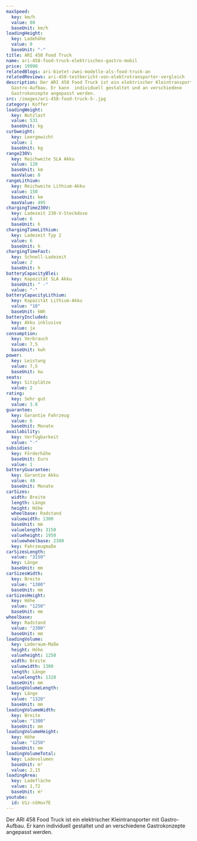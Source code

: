 ```yaml
---
maxSpeed:
  key: km/h
  value: 80
  baseUnit: km/h
loadingHeight:
  key: Ladehöhe
  value: 0
  baseUnit: "-"
title: ARI 458 Food Truck
name: ari-458-food-truck-elektrisches-gastro-mobil
price: 19990
relatedBlogs: ari-bietet-zwei-modelle-als-food-truck-an
relatedReviews: ari-458-testbericht-von-elektrotransporter-vergleich
description: Der ARI 458 Food Truck ist ein elektrischer Kleintransporter mit
  Gastro-Aufbau. Er kann  individuell gestaltet und an verschiedene
  Gastrokonzepte angepasst werden.
src: /images/ari-458-food-truck-5-.jpg
category: Koffer
loadingWeight:
  key: Nutzlast
  value: 531
  baseUnit: kg
curbweight:
  key: Leergewicht
  value: 1
  baseUnit: kg
range230V:
  key: Reichweite SLA Akku
  value: 120
  baseUnit: km
  maxValue: 0
rangeLithium:
  key: Reichweite Lithium-Akku
  value: 150
  baseUnit: km
  maxValue: 495
chargingTime230V:
  key: Ladezeit 230-V-Steckdose
  value: 6
  baseUnit: h
chargingTimeLithium:
  key: Ladezeit Typ 2
  value: 6
  baseUnit: h
chargingTimeFast:
  key: Schnell-Ladezeit
  value: 2
  baseUnit: h
batteryCapacityBlei:
  key: Kapazität SLA Akku
  baseUnit: " -"
  value: "-"
batteryCapacityLithium:
  key: Kapazität Lithium-Akku
  value: "10"
  baseUnit: kWh
batteryIncluded:
  key: Akku inklusive
  value: ja
consumption:
  key: Verbrauch
  value: 7,5
  baseUnit: kwh
power:
  key: Leistung
  value: 7,5
  baseUnit: kw
seats:
  key: Sitzplätze
  value: 2
rating:
  key: Sehr gut
  value: 3.8
guarantee:
  key: Garantie Fahrzeug
  value: 6
  baseUnit: Monate
availability:
  key: Verfügbarkeit
  value: "-"
subsidies:
  key: Förderhöhe
  baseUnit: Euro
  value: 1
batteryGuarantee:
  key: Garantie Akku
  value: 48
  baseUnit: Monate
carSizes:
  width: Breite
  length: Länge
  height: Höhe
  wheelbase: Radstand
  valuewidth: 1300
  baseUnit: mm
  valuelength: 3150
  valueheight: 1950
  valuewheelbase: 2300
  key: Fahrzeugmaße
carSizesLength:
  value: "3150"
  key: Länge
  baseUnit: mm
carSizesWidth:
  key: Breite
  value: "1300"
  baseUnit: mm
carSizesHeight:
  key: Höhe
  value: "1250"
  baseUnit: mm
wheelbase:
  key: Radstand
  value: "2300"
  baseUnit: mm
loadingVolume:
  key: Laderaum-Maße
  height: Höhe
  valueheight: 1250
  width: Breite
  valuewidth: 1300
  length: Länge
  valuelength: 1320
  baseUnit: mm
loadingVolumeLength:
  key: Länge
  value: "1320"
  baseUnit: mm
loadingVolumeWidth:
  key: Breite
  value: "1300"
  baseUnit: mm
loadingVolumeHeight:
  key: Höhe
  value: "1250"
  baseUnit: mm
loadingVolumeTotal:
  key: Ladevolumen
  baseUnit: m³
  value: 2,15
loadingArea:
  key: Ladefläche
  value: 1,72
  baseUnit: m²
youtube:
  id: U1z-nSHox7E
---
```


Der ARI 458 Food Truck ist ein elektrischer Kleintransporter mit Gastro-Aufbau. Er kann individuell gestaltet und an verschiedene Gastrokonzepte angepasst werden.
